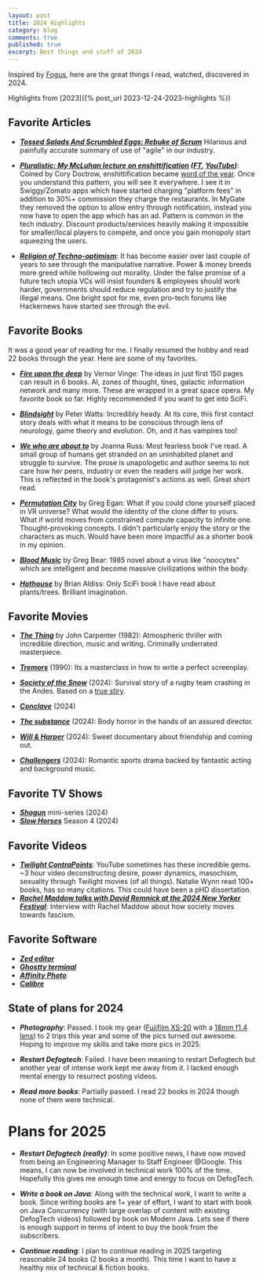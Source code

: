 ```yaml
---
layout: post
title: 2024 Highlights
category: blog
comments: true
published: true
excerpt: Best things and stuff of 2024
---
```


Inspired by [Fogus](https://blog.fogus.me/2024/12/23/the-best-things-and-stuff-of-2024/), here are the great things I read, watched, discovered in 2024.

Highlights from [2023]({% post_url 2023-12-24-2023-highlights %})

## Favorite Articles

- _**[Tossed Salads And Scrumbled Eggs: Rebuke of Scrum](https://ludic.mataroa.blog/blog/tossed-salads-and-scrumbled-eggs/)**_ Hilarious and painfully accurate summary of use of "agile" in our industry.

- _**[Pluralistic: My McLuhan lecture on enshittification](https://pluralistic.net/2024/01/30/go-nuts-meine-kerle/) ([FT](https://www.ft.com/content/6fb1602d-a08b-4a8c-bac0-047b7d64aba5), [YouTube](https://www.youtube.com/watch?v=E7AxrFQ7jIM))**_: Coined by Cory Doctrow, enshittification became [word of the year](https://www.theguardian.com/science/2024/nov/26/enshittification-macquarie-dictionary-word-of-the-year-explained). Once you understand this pattern, you will see it everywhere. I see it in Swiggy/Zomato apps which have started charging "platform fees" in addition to 30%+ commission they charge the restaurants. In MyGate they removed the option to allow entry through notification, instead you now have to open the app which has an ad. Pattern is common in the tech industry. Discount products/services heavily making it impossible for smaller/local players to compete, and once you gain monopoly start squeezing the users.

- _**[Religion of Techno-optimism](https://disconnect.blog/the-religion-of-techno-optimism/)**_: It has become easier over last couple of years to see through the manipulative narrative. Power & money breeds more greed while hollowing out morality. Under the false promise of a future tech utopia VCs will insist founders & employees should work harder, governments should reduce regulation and try to justify the illegal means. One bright spot for me, even pro-tech forums like Hackernews have started see through the evil. <br>

## Favorite Books

It was a good year of reading for me. I finally resumed the hobby and read 22 books through the year. Here are some of my favorites.

- _**[Fire upon the deep](https://en.wikipedia.org/wiki/A_Fire_Upon_the_Deep)**_ by Vernor Vinge: The ideas in just first 150 pages can result in 6 books. AI, zones of thought, tines, galactic information network and many more. These are wrapped in a great space opera. My favorite book so far. Highly recommended if you want to get into SciFi.

- _**[Blindsight](https://en.wikipedia.org/wiki/Blindsight_(Watts_novel))**_ by Peter Watts: Incredibly heady. At its core, this first contact story deals with what it means to be conscious through lens of neurology, game theory and evolution. Oh, and it has vampires too!

- **_[We who are about to](https://en.wikipedia.org/wiki/We_Who_Are_About_To...)_** by Joanna Russ: Most fearless book I've read. A small group of humans get stranded on an uninhabited planet and struggle to survive. The prose is unapologetic and author seems to not care how her peers, industry or even the readers will judge her work. This is reflected in the book's protagonist's actions as well. Great short read.

- **_[Permutation City](https://en.wikipedia.org/wiki/Permutation_City)_** by Greg Egan: What if you could clone yourself placed in VR universe? What would the identity of the clone differ to yours. What if world moves from constrained compute capacity to infinite one. Thought-provoking concepts. I didn't particularly enjoy the story or the characters as much. Would have been more impactful as a shorter book in my opinion.

- **_[Blood Music](https://en.wikipedia.org/wiki/Blood_Music_(novel))_** by Greg Bear: 1985 novel about a virus like "noocytes" which are intelligent and become massive civilizations within the body.

- **_[Hothouse](https://en.wikipedia.org/wiki/Hothouse_(novel))_** by Brian Aldiss: Only SciFi book I have read about plants/trees. Brilliant imagination.

## Favorite Movies

- _**[The Thing](https://en.wikipedia.org/wiki/The_Thing_(1982_film))**_ by John Carpenter (1982): Atmospheric thriller with incredible direction, music and writing. Criminally underrated masterpiece.

- _**[Tremors](https://en.wikipedia.org/wiki/Tremors_(1990_film))**_ (1990): Its a masterclass in how to write a perfect screenplay.

- _**[Society of the Snow](https://www.youtube.com/watch?v=pDak4qLyF4Q)**_ (2024): Survival story of a rugby team crashing in the Andes. Based on a [true stiry](https://en.wikipedia.org/wiki/Uruguayan_Air_Force_Flight_571).

- **_[Conclave](https://en.wikipedia.org/wiki/Conclave_(film))_** (2024)

- **_[The substance](https://en.wikipedia.org/wiki/The_Substance)_** (2024): Body horror in the hands of an assured director.

- **_[Will & Harper](https://en.wikipedia.org/wiki/Will_%26_Harper)_** (2024): Sweet documentary about friendship and coming out.

- **_[Challengers](https://en.wikipedia.org/wiki/Challengers_(film))_** (2024): Romantic sports drama backed by fantastic acting and background music.

## Favorite TV Shows

- **_[Shogun](https://en.wikipedia.org/wiki/Sh%C5%8Dgun_(2024_TV_series))_** mini-series (2024)
- **_[Slow Horses](https://en.wikipedia.org/wiki/Slow_Horses#Series_4:_Spook_Street_(2024))_** Season 4 (2024)

## Favorite Videos

- **_[Twilight ContraPoints](https://www.youtube.com/watch?v=bqloPw5wp48)_**: YouTube sometimes has these incredible gems. ~3 hour video deconstructing desire, power dynamics, masochism, sexuality through Twilight movies (of all things). Natalie Wynn read 100+ books, has so many citations. This could have been a pHD dissertation.
- **_[Rachel Maddow talks with David Remnick at the 2024 New Yorker Festival](https://www.youtube.com/watch?v=-PmlFq4_yek)_**: Interview with Rachel Maddow about how society moves towards fascism.

## Favorite Software

- **_[Zed editor](https://zed.dev/)_**
- **_[Ghostty terminal](https://ghostty.org/)_**
- **_[Affinity Photo](https://affinity.serif.com/en-gb/photo)_**
- **_[Calibre](https://calibre-ebook.com/)_**

## State of plans for 2024

- **_Photography_**: Passed. I took my gear ([Fujifilm XS-20](https://fujifilm-x.com/en-in/products/cameras/x-s20/) with a [18mm f1.4 lens](https://fujifilmxindia.com/all-products/lenses/x-mount/prime-lens-x-mount/xf18mmf1-4-r-lm-wr/)) to 2 trips this year and some of the pics turned out awesome. Hoping to improve my skills and take more pics in 2025.

- _**Restart Defogtech**_: Failed. I have been meaning to restart Defogtech but another year of intense work kept me away from it. I lacked enough mental energy to resurrect posting videos.

- **_Read more books_**: Partially passed. I read 22 books in 2024 though none of them were technical.


# Plans for 2025

- **_Restart Defogtech (really)_**: In some positive news, I have now moved from being an Engineering Manager to Staff Engineer @Google. This means, I can now be involved in technical work 100% of the time. Hopefully this gives me enough time and energy to focus on DefogTech.

- _**Write a book on Java**_: Along with the technical work, I want to write a book. Since writing books are 1+ year of effort, I want to start with book on Java Concurrency (with large overlap of content with existing DefogTech videos) followed by book on Modern Java. Lets see if there is enough support in terms of intent to buy the book from the subscribers.

- _**Continue reading**_: I plan to continue reading in 2025 targeting reasonable 24 books (2 books a month). This time I want to have a healthy mix of technical & fiction books.
